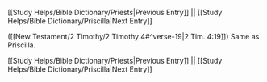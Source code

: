 [[Study Helps/Bible Dictionary/Priests|Previous Entry]]  ||  [[Study Helps/Bible Dictionary/Priscilla|Next Entry]]

 ([[New Testament/2 Timothy/2 Timothy 4#^verse-19|2 Tim. 4:19]]) Same as Priscilla.

[[Study Helps/Bible Dictionary/Priests|Previous Entry]]  ||  [[Study Helps/Bible Dictionary/Priscilla|Next Entry]]